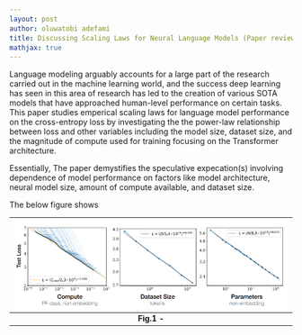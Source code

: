 ```yaml
---
layout: post
author: oluwatobi adefami
title: Discussing Scaling Laws for Neural Language Models (Paper review)
mathjax: true
---
```



Language modeling arguably accounts for a large part of the research carried out in the machine learning world, and the success deep learning has seen in this area of research has led to the creation of various SOTA models that have approached human-level performance on certain tasks. This paper studies emperical scaling laws for language model performance on the cross-entropy loss by investigating the the power-law relationship between loss and other variables including the model size, dataset size, and the magnitude of compute used for training focusing on the Transformer architecture.

Essentially, The paper demystifies the speculative expecation(s) involving dependence of model performance on factors like model architecture, neural model size, amount of compute available, and dataset size.

The below figure shows 

|![loss relstionship prelim](/assets/power-law-relationship1.png)|
|:--:|
| <b>Fig.1 - </b>|
